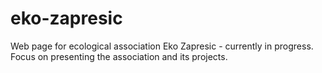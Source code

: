 # eko-zapresic
Web page for ecological association Eko Zapresic - currently in progress. Focus on presenting the association and its projects.
